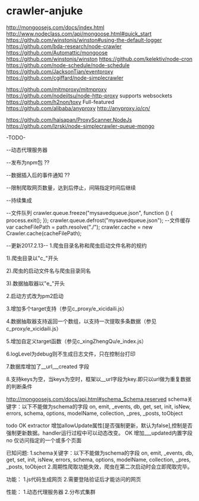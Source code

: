 # crawler-anjuke
http://mongoosejs.com/docs/index.html
http://www.nodeclass.com/api/mongoose.html#quick_start
https://github.com/winstonjs/winston#using-the-default-logger
https://github.com/bda-research/node-crawler
https://github.com/Automattic/mongoose
https://github.com/winstonjs/winston
https://github.com/kelektiv/node-cron
https://github.com/node-schedule/node-schedule
https://github.com/JacksonTian/eventproxy
https://github.com/cgiffard/node-simplecrawler

https://github.com/mitmproxy/mitmproxy
https://github.com/nodejitsu/node-http-proxy    supports websockets
https://github.com/h2non/toxy                   Full-featured
https://github.com/alibaba/anyproxy
http://anyproxy.io/cn/

https://github.com/haisapan/ProxyScanner.NodeJs
https://github.com/lzrski/node-simplecrawler-queue-mongo


-TODO-

--动态代理服务器

--发布为npm包 ??

--数据插入后的事件通知 ??

--限制爬取网页数量，达到后停止，间隔指定时间后继续

--持续集成

--文件队列
crawler.queue.freeze("mysavedqueue.json", function () {
    process.exit();
});
crawler.queue.defrost("mysavedqueue.json");
--文件缓存
var cacheFilePath = path.resolve("./");
crawler.cache = new Crawler.cache(cacheFilePath);


--更新2017.2.13--
1.爬虫目录名称和爬虫启动文件名称的规约

1).爬虫目录以"c_"开头

2).爬虫的启动文件名与爬虫目录同名

3).数据抽取器以"e_"开头

2.启动方式改为pm2启动

3.增加多个target支持（参见c_proxy/e_xicidaili.js）

4.数据抽取器支持返回一个数组，以支持一次提取多条数据（参见c_proxy/e_xicidaili.js）

5.增加自定义target函数（参见c_xingZhengQu/e_index.js）

6.logLevel为debug则不生成日志文件，只在控制台打印

7.数据库增加了__url,__created 字段

8.支持keys为空，当keys为空时，框架以__url字段为key.即只以url做为重复数据的判断条件

http://mongoosejs.com/docs/api.html#schema_Schema.reserved
schema关键字：以下不能做为schema的字段
on, emit, _events, db, get, set, init, isNew, errors, schema, options, modelName, collection, _pres, _posts, toObject

todo
OK extractor 增加allowUpdate属性[是否强制更新，默认为false],控制是否强制更新数据。handler运行过程中可以动态改变。
OK 增加___updated内置字段
no 仅访问指定的一个或多个页面

已知问题:
1.schema关键字：以下不能做为schema的字段
on, emit, _events, db, get, set, init, isNew, errors, schema, options, modelName, collection, _pres, _posts, toObject
2.周期性爬取功能失效，爬虫在第二次启动时会立即爬取完毕。

功能：
1.js代码生成网页
2.需要登陆验证后才能访问的网页

性能：
1.动态代理服务器
2.分布式集群

